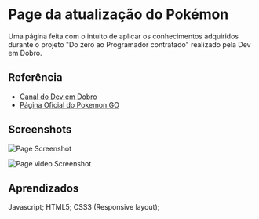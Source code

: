 
# Page da atualização do Pokémon

Uma página feita com o intuito de aplicar os conhecimentos adquiridos durante o projeto "Do zero ao Programador contratado" realizado pela Dev em Dobro.


## Referência

 - [Canal do Dev em Dobro](https://www.youtube.com/@DevemDobro/featured)
 - [Página Oficial do Pokemon GO](https://pokemongolive.com)



## Screenshots

![Page Screenshot](https://lh3.googleusercontent.com/rTdFiRFGBS5iufIEG_AAshv2WhqvFyLmuQzayUpKEsDeTkkZFdcFM140pc40-IZ8Ek8_i0sdQ2E-U1CTnRs6SKufxkhEBvw_xcH4M1EyTBO8EeCDb9UxHJkDnfLQAUlYMBBtLcpWhwvIv6AremdeHeFVZNfcayXLcWUp5a3MNcE6dQCem3IOw00WkS-aW5VVqvXDNKBlHMUfRy3zCqE_R5PY-2J04Rv_O1ChLLszxz_M-T4IosQjub1ncLmKkfGYZeLyFEqxejGE_j87TBdxkolVw4QZ5r_4EpLJNFOqgH3A3BxvozKrHByw-wj1p8I8B8rWnmNNfgkMK_r3fz5bLNsXVNFcRPc0l7YSN92z0KcJ_6a5qV-o1UQPFw5SBvz4jvj5Hk-5gQoxOzMd3UZ7fGzG1ysxueGbvp060tPS59_SkSN0CjcejhT-dkJko60_7oIOnI3XhZ4lTneM-QsKdvEyiDxVyQhwL4Dj5kmpoVoY9sUhsjigSfNuBbTlX3bpFF_ckj0vjTzH9PhJ-ou_ZLtRpC9jVmrnocE_plvSBlGEH-dKvV2x-eUQwnsW3wuzR2S7ruNIWWPt70iazm5xz1bbRANQQWZVd1AIUDFqiOVaesmaRbwtRvb1AFV584mCy6QOFp7A2CRmWf7Mj0GdW-A_BqUVCEE7UfGEau_au8B-ZDELhj8JF-sBv0l5TdsdWy_XWjGx-ATjScRhXCMzZImQQ9v7HEDGIXx_a0b1RrAHtLzSiRSYJZ6WXV1r8l_J2pvNi8CIzbE0St9JTfNJveT_RCG6e-x95DFHnYxaZ1jTJZQLsEXWpf2kV-ueYUC3FLbjAANdBzQMoiXMYPScEg-L4YnIbestKt0eCHNB4lNo7W9epMR3vB9lLsbN0HLCbK3hGjbxyXWmpy_pzJbXVYUWFkbli0Q9xdP3TN3tfXJ4sSJ4UoVIGlhFC7PIWe4F-9qaB0MFgo9K3GhvTIrWcY-BbM1UvV9HBc37nAM4XUTSg8MdgA0H=w1879-h970-no?authuser=0)

![Page video Screenshot](https://lh3.googleusercontent.com/bbtnppHDTZcS2gZDHIPFb1Txs8vSPaIHoI38DQer_OOQ4duX5AID-DLFNsBhGAhYk0EdmK3vK0XMs94sT0IOUyPRXeRipwttpUUGfIE6B84RGAho3vEBbgSyWhwy8OWp8wQvUopkPvng5tVQEb-OvcdxayIT1Jeh-bGT8scdrsgrCpFhgk3wMteAP3_JhtGOR9IWJWCIPtcJq_uRBbowP0ZrCGUfwkj0sO-e3KTvRC3NHDecHhCX3940TfcqVlTf_yzBwWp6BBlEEPAEgvbUG8wzCKAHn038mCjIa1Dg9NFerjdsP56p4fQfGbF3H24PqccfurvX8TDd6AAt3XBg5MPA3Qbd7eHlkZ1RuewB5iIr6hzg7C4MEitm4ymfiDQ-PVlYRryKZlHPd8XLegbwi0Q0s48MM4jBGONDUpD_Yb0V-jq6Bqx1D9PEiU71DpyBI_Pf8u__nsTk7hoJ1tjPHQMeJyTcByh4_vN05UjMGxC9R0m44B7aSbhJVpFNqeoaGBFWb_gllgo4SDmmeRZLV67nOxsr75ERL2EpKv7FzHgW5kjRkD4h2dlxSo8p9wMAv4OrrCUj3ueOiFeuouQ5wU9CRhEhokkevCqQc6HehjYIhUFNLiCmyNlc4oHj08UEfjsYBqMqjCwgur2DPsj6Mz7VJOb0wF6BlYj2WpmzJElTgVjKtrm3k_F5OOGrs4huExEUg8Khwjwkblgg4tj30jqLTKtBsUCSQDo9E5vNrX8b3oWv1_evzoRLJzk_ZZsECd6h9QeBqH5EtGr59qZ7U_ppRvjrWeOUqABt-SXkf-3rCRO8fsVaxjpRd_Bwf2iNZsa7pv2GebjEgYJ4hOTcJSWFB3TBDEsR5jPFsQWsj6uHKs3Q7e_QxC2JXpTpIbieYK4DMD33pAvJc6a2bN6I8qq9d5ZD7WP5xTPxccf99T54Dq9hG2bQVmXIzNTeuvBjy_U7Fb9wC0_5yD96AO86EtFJvSSNgN_2QMqP-flcA_PeRY2IFweY=w1879-h968-no?authuser=0)


## Aprendizados

Javascript;
HTML5;
CSS3 (Responsive layout);


